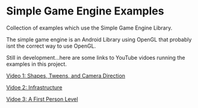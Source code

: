 # Simple Game Engine Examples
Collection of examples which use the Simple Game Engine Library.

The simple game engine is an Android Library using OpenGL that probably isnt the correct way to use OpenGL. 

Still in development...here are some links to YouTube vidoes running the examples in this project.

[Video 1: Shapes, Tweens, and Camera Direction](https://www.youtube.com/watch?v=LUiqlVIovpU)

[Vidoe 2: Infrastructure](https://www.youtube.com/watch?v=3QSwVIf4KPg)

[Vidoe 3: A First Person Level](https://youtu.be/1t-nn1Z-NuE)
